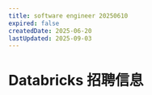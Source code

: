 ```yaml
---
title: software engineer 20250610
expired: false
createdDate: 2025-06-20
lastUpdated: 2025-09-03
---
```


# Databricks 招聘信息

<JobPostingTable job-posting-json-path="databricks/data/software-engineer-20250610.json" />
